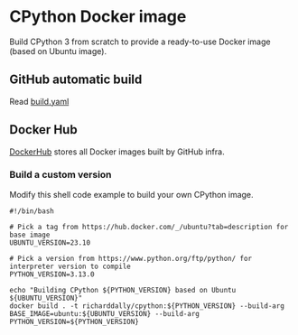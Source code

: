 # CPython Docker image

Build CPython 3 from scratch to provide a ready-to-use Docker image (based on Ubuntu image).

## GitHub automatic build

Read [build.yaml](.github/workflows/build.yaml)

## Docker Hub

[DockerHub](https://hub.docker.com/r/richarddally/cpython) stores all Docker images built by GitHub infra.

### Build a custom version

Modify this shell code example to build your own CPython image.

```shell script
#!/bin/bash

# Pick a tag from https://hub.docker.com/_/ubuntu?tab=description for base image
UBUNTU_VERSION=23.10

# Pick a version from https://www.python.org/ftp/python/ for interpreter version to compile
PYTHON_VERSION=3.13.0

echo "Building CPython ${PYTHON_VERSION} based on Ubuntu ${UBUNTU_VERSION}"
docker build . -t richarddally/cpython:${PYTHON_VERSION} --build-arg BASE_IMAGE=ubuntu:${UBUNTU_VERSION} --build-arg PYTHON_VERSION=${PYTHON_VERSION}
```
